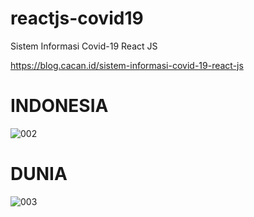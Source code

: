 # reactjs-covid19
Sistem Informasi Covid-19 React JS

https://blog.cacan.id/sistem-informasi-covid-19-react-js

# INDONESIA
![002](https://user-images.githubusercontent.com/51890752/79114364-4e053600-7dad-11ea-86e8-52766f2575d8.jpg)

# DUNIA
![003](https://user-images.githubusercontent.com/51890752/79116195-ff0dcf80-7db1-11ea-8c93-979b8610cee5.jpg)

